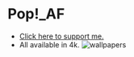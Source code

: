 # Pop!_AF
* [Click here to support me.](https://www.paypal.com/donate/?hosted_button_id=BXNTN9TCHD6XW)
* All available in 4k.
![wallpapers](https://preview.redd.it/1sxklhjjegj81.jpg?width=1007&format=pjpg&auto=webp&s=c04c6768818f780f5649ba3bccf4c283cc581262)
